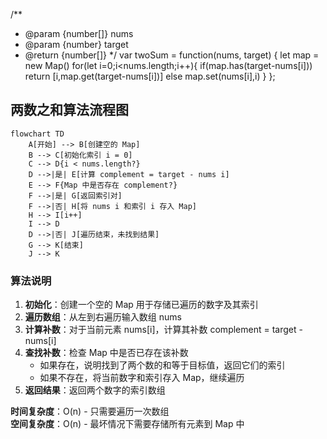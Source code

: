 /**
 * @param {number[]} nums
 * @param {number} target
 * @return {number[]}
 */
var twoSum = function(nums, target) {
  let map = new Map()
  for(let i=0;i<nums.length;i++){
      if(map.has(target-nums[i])) return [i,map.get(target-nums[i])]
      else map.set(nums[i],i)
  }
};

## 两数之和算法流程图

```mermaid
flowchart TD
    A[开始] --> B[创建空的 Map]
    B --> C[初始化索引 i = 0]
    C --> D{i < nums.length?}
    D -->|是| E[计算 complement = target - nums i]
    E --> F{Map 中是否存在 complement?}
    F -->|是| G[返回索引对]
    F -->|否| H[将 nums i 和索引 i 存入 Map]
    H --> I[i++]
    I --> D
    D -->|否| J[遍历结束，未找到结果]
    G --> K[结束]
    J --> K
```

### 算法说明

1. **初始化**：创建一个空的 Map 用于存储已遍历的数字及其索引
2. **遍历数组**：从左到右遍历输入数组 nums
3. **计算补数**：对于当前元素 nums[i]，计算其补数 complement = target - nums[i]
4. **查找补数**：检查 Map 中是否已存在该补数
   - 如果存在，说明找到了两个数的和等于目标值，返回它们的索引
   - 如果不存在，将当前数字和索引存入 Map，继续遍历
5. **返回结果**：返回两个数字的索引数组

**时间复杂度**：O(n) - 只需要遍历一次数组  
**空间复杂度**：O(n) - 最坏情况下需要存储所有元素到 Map 中
